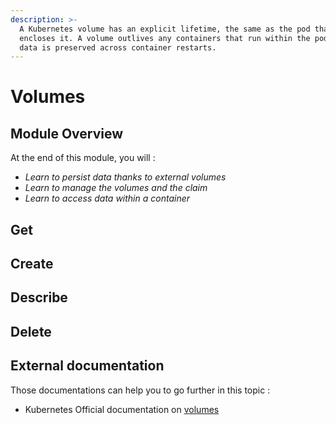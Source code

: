 ```yaml
---
description: >-
  A Kubernetes volume has an explicit lifetime, the same as the pod that
  encloses it. A volume outlives any containers that run within the pod, and
  data is preserved across container restarts.
---
```


# Volumes

## Module Overview

At the end of this module, you will :

* _Learn to persist data thanks to external volumes_
* _Learn to manage the volumes and the claim_
* _Learn to access data within a container_

## Get

## Create

## Describe

## Delete

## External documentation

Those documentations can help you to go further in this topic :

* Kubernetes Official documentation on [volumes](https://kubernetes.io/docs/concepts/storage/volumes/)
